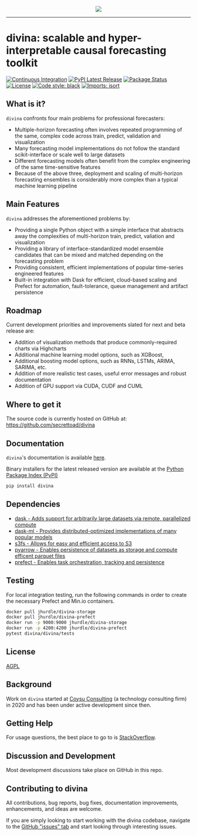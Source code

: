<div align="center">
  <img src="https://storage.googleapis.com/coysuweb-static/assets/images/logo/3.png"><br>
</div>

-----------------

# divina: scalable and hyper-interpretable causal forecasting toolkit
[![Continuous Integration](https://github.com/secrettoad/divina/actions/workflows/prod.yaml/badge.svg)](https://github.com/secrettoad/divina/actions/workflows/prod.yaml)
[![PyPI Latest Release](https://img.shields.io/pypi/v/divina.svg)](https://pypi.org/project/divina/)
[![Package Status](https://img.shields.io/pypi/status/divina.svg)](https://pypi.org/project/divina/)
[![License](https://img.shields.io/badge/License-AGPL%20v3-blue.svg)](https://github.com/secrettoad/divina/blob/master/LICENSE)
[![Code style: black](https://img.shields.io/badge/code%20style-black-000000.svg)](https://github.com/psf/black)
[![Imports: isort](https://img.shields.io/badge/%20imports-isort-%231674b1?style=flat&labelColor=ef8336)](https://pycqa.github.io/isort/)

## What is it?

`divina` confronts four main problems for professional forecasters:
  
  - Multiple-horizon forecasting often involves repeated programming of the same, complex code across train, predict, validation and visualization
  - Many forecasting model implementations do not follow the standard scikit-interface or scale well to large datasets
  - Different forecasting models often benefit from the complex engineering of the same time-sensitive features
  - Because of the above three, deployment and scaling of multi-horizon forecasting ensembles is considerably more complex than a typical machine learning pipeline


## Main Features
`divina` addresses the aforementioned problems by:

  - Providing a single Python object with a simple interface that abstracts away the complexities of multi-horizon train, predict, valiation and visualization
  - Providing a library of interface-standardized model ensemble candidates that can be mixed and matched depending on the forecasting problem
  - Providing consistent, efficient implementations of popular time-series engineered features 
  - Built-in integration with Dask for efficient, cloud-based scaling and Prefect for automation, fault-tolerance, queue management and artifact persistence 
  
  [interpretation]: https://github.com/secrettoad/divina
  
## Roadmap
Current development priorities and improvements slated for next and beta release are:

  - Addition of visualization methods that produce commonly-required charts via Highcharts
  - Additional machine learning model options, such as XGBoost,
  - Additional boosting model options, such as RNNs, LSTMs, ARIMA, SARIMA, etc.
  - Addition of more realistic test cases, useful error messages and robust documentation 
  - Addition of GPU support via CUDA, CUDF and CUML

## Where to get it
The source code is currently hosted on GitHub at:
https://github.com/secrettoad/divina

## Documentation
``divina``'s documentation is available [here](https://secrettoad.github.io/divina/#). 

Binary installers for the latest released version are available at the [Python
Package Index (PyPI)](https://pypi.org/project/divina)

```sh
pip install divina
```

## Dependencies
- [dask - Adds support for arbitrarily large datasets via remote, parallelized compute](https://www.dask.org)
- [dask-ml - Provides distributed-optimized implementations of many popular models](https://ml.dask.org)
- [s3fs - Allows for easy and efficient access to S3](https://github.com/dask/s3fs)
- [pyarrow - Enables persistence of datasets as storage and compute efficent parquet files](https://arrow.apache.org/docs/python/)
- [prefect - Enables task orchestration, tracking and persistence](https://prefect.io)


## Testing
For local integration testing, run the following commands in order to create the necessary Prefect and Min.io containers.
```sh
docker pull jhurdle/divina-storage
docker pull jhurdle/divina-prefect
docker run -p 9000:9000 jhurdle/divina-storage 
docker run -p 4200:4200 jhurdle/divina-prefect 
pytest divina/divina/tests
```

## License
[AGPL](LICENSE)

## Background
Work on ``divina`` started at [Coysu Consulting](https://www.coysu.com/) (a technology consulting firm) in 2020 and
has been under active development since then.

## Getting Help
For usage questions, the best place to go to is [StackOverflow](https://stackoverflow.com/questions/tagged/divina).

## Discussion and Development
Most development discussions take place on GitHub in this repo.

## Contributing to divina 

All contributions, bug reports, bug fixes, documentation improvements, enhancements, and ideas are welcome.

If you are simply looking to start working with the divina codebase, navigate to the [GitHub "issues" tab](https://github.com/secrettoad/divina/issues) and start looking through interesting issues.

